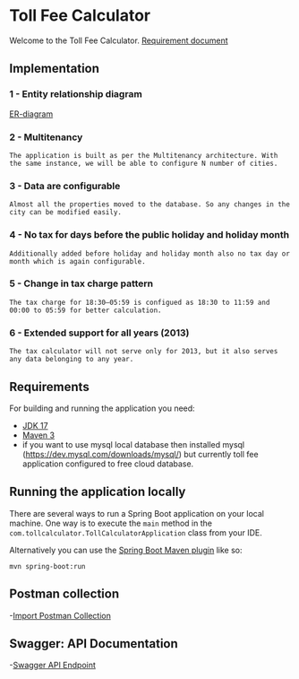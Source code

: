 #  Toll Fee Calculator

Welcome to the Toll Fee Calculator. [Requirement document](ASSIGNMENT.md)

## Implementation

### 1 - Entity relationship diagram
   [ER-diagram](ER-diagram.png)

### 2 - Multitenancy
    The application is built as per the Multitenancy architecture. With the same instance, we will be able to configure N number of cities.

### 3 - Data are configurable
    Almost all the properties moved to the database. So any changes in the city can be modified easily.

### 4 - No tax for days before the public holiday and holiday month
    Additionally added before holiday and holiday month also no tax day or month which is again configurable.

### 5 - Change in tax charge pattern
    The tax charge for 18:30–05:59 is configued as 18:30 to 11:59 and 00:00 to 05:59 for better calculation.

### 6 - Extended support for all years (2013)
    The tax calculator will not serve only for 2013, but it also serves any data belonging to any year.

## Requirements

For building and running the application you need:

- [JDK 17](https://www.oracle.com/java/technologies/downloads/#java17)
- [Maven 3](https://maven.apache.org)
- if you want to use mysql local database then installed mysql (https://dev.mysql.com/downloads/mysql/) but currently toll fee application configured to free cloud database.

## Running the application locally

There are several ways to run a Spring Boot application on your local machine. One way is to execute the `main` method in the `com.tollcalculator.TollCalculatorApplication` class from your IDE.

Alternatively you can use the [Spring Boot Maven plugin](https://docs.spring.io/spring-boot/docs/current/reference/html/build-tool-plugins-maven-plugin.html) like so:

```shell
mvn spring-boot:run
```

## Postman collection

-[Import Postman Collection](Toll-Fee-Calculator.postman_collection.json)

## Swagger: API Documentation

-[Swagger API Endpoint](http://localhost:8080/swagger-ui/index.html)